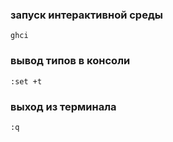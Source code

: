 ### запуск интерактивной среды

```console
ghci
```

### вывод типов в консоли

```console
:set +t
```

### выход из терминала

```bash
:q
```

